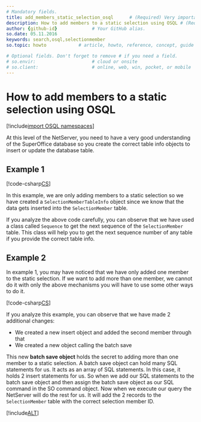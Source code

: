 ```yaml
---
# Mandatory fields.
title: add_members_static_selection_osql      # (Required) Very important for SEO.
description: How to add members to a static selection using OSQL # (Required) Important for SEO.
author: {github-id}             # Your GitHub alias.
so.date: 05.11.2016
keywords: search,osql,selectionmember
so.topic: howto            # article, howto, reference, concept, guide

# Optional fields. Don't forget to remove # if you need a field.
# so.envir:                     # cloud or onsite
# so.client:                    # online, web, win, pocket, or mobile
---
```


# How to add members to a static selection using OSQL

[!include[import OSQL namespaces](../includes/using-osql.md)]

At this level of the NetServer, you need to have a very good understanding of the SuperOffice database so you create the correct table info objects to insert or update the database table.

## Example 1

[!code-csharp[CS](includes/add-to-static-osql-1.cs)]

In this example, we are only adding members to a static selection so we have created a `SelectionMemberTableInfo` object since we know that the data gets inserted into the `SelectionMember` table.

If you analyze the above code carefully, you can observe that we have used a class called `Sequence` to get the next sequence of the `SelectionMember` table. This class will help you to get the next sequence number of any table if you provide the correct table info.

## Example 2

In example 1, you may have noticed that we have only added one member to the static selection. If we want to add more than one member, we cannot do it with only the above mechanisms you will have to use some other ways to do it.

[!code-csharp[CS](includes/add-to-static-osql-2.cs)]

If you analyze this example, you can observe that we have made 2 additional changes:

* We created a new insert object and added the second member through that
* We created a new object calling the batch save

This new **batch save object** holds the secret to adding more than one member to a static selection. A batch save object can hold many SQL statements for us. It acts as an array of SQL statements. In this case, it holds 2 insert statements for us. So when we add our SQL statements to the batch save object and then assign the batch save object as our SQL command in the SO command object. Now when we execute our query the NetServer will do the rest for us. It will add the 2 records to the `SelectionMember` table with the correct selection member ID.

[!include[ALT](includes/note-hardocing-id.md)]
